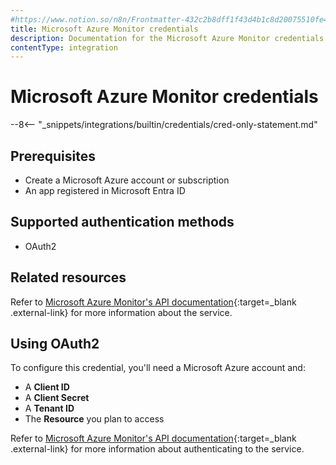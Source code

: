 ```yaml
---
#https://www.notion.so/n8n/Frontmatter-432c2b8dff1f43d4b1c8d20075510fe4
title: Microsoft Azure Monitor credentials
description: Documentation for the Microsoft Azure Monitor credentials. Use these credentials to authenticate Microsoft Azure Monitor in n8n, a workflow automation platform.
contentType: integration
---
```

# Microsoft Azure Monitor credentials

--8<-- "_snippets/integrations/builtin/credentials/cred-only-statement.md"

## Prerequisites

* Create a Microsoft Azure account or subscription
* An app registered in Microsoft Entra ID

## Supported authentication methods

* OAuth2

## Related resources

Refer to [Microsoft Azure Monitor's API documentation](https://learn.microsoft.com/en-us/azure/azure-monitor/azure-monitor-rest-api-index){:target=_blank .external-link} for more information about the service.

## Using OAuth2

To configure this credential, you'll need a Microsoft Azure account and:

- A **Client ID**
- A **Client Secret**
- A **Tenant ID**
- The **Resource** you plan to access

Refer to [Microsoft Azure Monitor's API documentation](https://learn.microsoft.com/en-us/azure/azure-monitor/logs/api/access-api?tabs=rest#set-up-authentication){:target=_blank .external-link} for more information about authenticating to the service.

